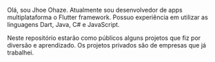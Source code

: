Olá, sou Jhoe Ohaze.
Atualmente sou desenvolvedor de apps multiplataforma o Flutter framework.
Possuo experiência em utilizar as linguagens Dart, Java, C# e JavaScript.

Neste repositório estarão como públicos alguns projetos que fiz por diversão e aprendizado.
Os projetos privados são de empresas que já trabalhei.
